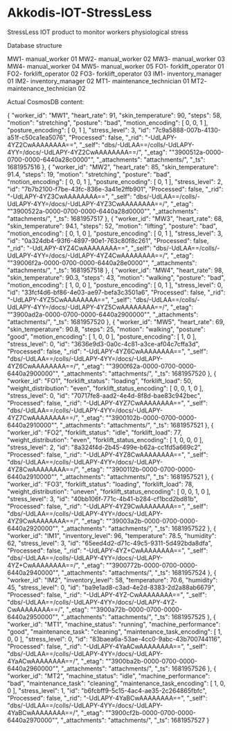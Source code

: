 # Akkodis-IOT-StressLess
 StressLess IOT product to monitor workers physiological stress

Database structure

MW1- manual_worker 01
MW2- manual_worker 02
MW3- manual_worker 03
MW4- manual_worker 04
MW5- manual_worker 05
FO1- forklift_operator 01
FO2- forklift_operator 02
FO3- forklift_operator 03
IM1- inventory_manager 01
IM2- inventory_manager 02
MT1- maintenance_technician 01
MT2- maintenance_technician 02

Actual CosmosDB content:

{
        "worker_id": "MW1",
        "heart_rate": 91,
        "skin_temperature": 90,
        "steps": 58,
        "motion": "stretching",
        "posture": "bad",
        "motion_encoding": [
            0,
            0,
            1
        ],
        "posture_encoding": [
            0,
            1
        ],
        "stress_level": 3,
        "id": "7c9a5888-007b-4130-a51f-c50ca1ea5076",
        "Processed": false,
        "_rid": "-UdLAPY-4YZ2CwAAAAAAAA==",
        "_self": "dbs/-UdLAA==/colls/-UdLAPY-4YY=/docs/-UdLAPY-4YZ2CwAAAAAAAA==/",
        "_etag": "\"3900512a-0000-0700-0000-6440a28c0000\"",
        "_attachments": "attachments/",
        "_ts": 1681957516
    },
    {
        "worker_id": "MW2",
        "heart_rate": 85,
        "skin_temperature": 91.4,
        "steps": 19,
        "motion": "stretching",
        "posture": "bad",
        "motion_encoding": [
            0,
            0,
            1
        ],
        "posture_encoding": [
            0,
            1
        ],
        "stress_level": 2,
        "id": "7b7b2100-f7be-43fc-836e-3a41e2ffb901",
        "Processed": false,
        "_rid": "-UdLAPY-4YZ3CwAAAAAAAA==",
        "_self": "dbs/-UdLAA==/colls/-UdLAPY-4YY=/docs/-UdLAPY-4YZ3CwAAAAAAAA==/",
        "_etag": "\"3900522a-0000-0700-0000-6440a28d0000\"",
        "_attachments": "attachments/",
        "_ts": 1681957517
    },
    {
        "worker_id": "MW3",
        "heart_rate": 68,
        "skin_temperature": 94.1,
        "steps": 52,
        "motion": "lifting",
        "posture": "bad",
        "motion_encoding": [
            0,
            1,
            0
        ],
        "posture_encoding": [
            0,
            1
        ],
        "stress_level": 3,
        "id": "0a324db4-93f6-4897-90e1-763c80f8c261",
        "Processed": false,
        "_rid": "-UdLAPY-4YZ4CwAAAAAAAA==",
        "_self": "dbs/-UdLAA==/colls/-UdLAPY-4YY=/docs/-UdLAPY-4YZ4CwAAAAAAAA==/",
        "_etag": "\"39006f2a-0000-0700-0000-6440a28e0000\"",
        "_attachments": "attachments/",
        "_ts": 1681957518
    },
    {
        "worker_id": "MW4",
        "heart_rate": 98,
        "skin_temperature": 90.3,
        "steps": 43,
        "motion": "walking",
        "posture": "bad",
        "motion_encoding": [
            1,
            0,
            0
        ],
        "posture_encoding": [
            0,
            1
        ],
        "stress_level": 0,
        "id": "33fcf4d6-bf86-4e03-ae97-befa3c3501a6",
        "Processed": false,
        "_rid": "-UdLAPY-4YZ5CwAAAAAAAA==",
        "_self": "dbs/-UdLAA==/colls/-UdLAPY-4YY=/docs/-UdLAPY-4YZ5CwAAAAAAAA==/",
        "_etag": "\"3900ad2a-0000-0700-0000-6440a2900000\"",
        "_attachments": "attachments/",
        "_ts": 1681957520
    },
    {
        "worker_id": "MW5",
        "heart_rate": 69,
        "skin_temperature": 90.8,
        "steps": 25,
        "motion": "walking",
        "posture": "good",
        "motion_encoding": [
            1,
            0,
            0
        ],
        "posture_encoding": [
            1,
            0
        ],
        "stress_level": 0,
        "id": "3636e9d3-0a0c-4c81-a3ce-af04c7cffa3d",
        "Processed": false,
        "_rid": "-UdLAPY-4YZ6CwAAAAAAAA==",
        "_self": "dbs/-UdLAA==/colls/-UdLAPY-4YY=/docs/-UdLAPY-4YZ6CwAAAAAAAA==/",
        "_etag": "\"3900f62a-0000-0700-0000-6440a2900000\"",
        "_attachments": "attachments/",
        "_ts": 1681957520
    },
    {
        "worker_id": "FO1",
        "forklift_status": "loading",
        "forklift_load": 50,
        "weight_distribution": "even",
        "forklift_status_encoding": [
            0,
            0,
            1,
            0
        ],
        "stress_level": 0,
        "id": "70717fe8-aad2-4e4d-8f8d-bae83c942bec",
        "Processed": false,
        "_rid": "-UdLAPY-4YZ7CwAAAAAAAA==",
        "_self": "dbs/-UdLAA==/colls/-UdLAPY-4YY=/docs/-UdLAPY-4YZ7CwAAAAAAAA==/",
        "_etag": "\"3900102b-0000-0700-0000-6440a2910000\"",
        "_attachments": "attachments/",
        "_ts": 1681957521
    },
    {
        "worker_id": "FO2",
        "forklift_status": "idle",
        "forklift_load": 77,
        "weight_distribution": "even",
        "forklift_status_encoding": [
            1,
            0,
            0,
            0
        ],
        "stress_level": 2,
        "id": "8a324f4d-2b45-499e-b62a-cc1fd5a669c2",
        "Processed": false,
        "_rid": "-UdLAPY-4YZ8CwAAAAAAAA==",
        "_self": "dbs/-UdLAA==/colls/-UdLAPY-4YY=/docs/-UdLAPY-4YZ8CwAAAAAAAA==/",
        "_etag": "\"3900112b-0000-0700-0000-6440a2910000\"",
        "_attachments": "attachments/",
        "_ts": 1681957521
    },
    {
        "worker_id": "FO3",
        "forklift_status": "loading",
        "forklift_load": 78,
        "weight_distribution": "uneven",
        "forklift_status_encoding": [
            0,
            0,
            1,
            0
        ],
        "stress_level": 3,
        "id": "40bb106f-771c-4b41-b284-cf1bcd2bd81b",
        "Processed": false,
        "_rid": "-UdLAPY-4YZ9CwAAAAAAAA==",
        "_self": "dbs/-UdLAA==/colls/-UdLAPY-4YY=/docs/-UdLAPY-4YZ9CwAAAAAAAA==/",
        "_etag": "\"39003a2b-0000-0700-0000-6440a2920000\"",
        "_attachments": "attachments/",
        "_ts": 1681957522
    },
    {
        "worker_id": "IM1",
        "inventory_level": 96,
        "temperature": 78.5,
        "humidity": 62,
        "stress_level": 3,
        "id": "65eed4d2-d71c-49c5-9311-5d492bda8dfa",
        "Processed": false,
        "_rid": "-UdLAPY-4YZ+CwAAAAAAAA==",
        "_self": "dbs/-UdLAA==/colls/-UdLAPY-4YY=/docs/-UdLAPY-4YZ+CwAAAAAAAA==/",
        "_etag": "\"3900772b-0000-0700-0000-6440a2940000\"",
        "_attachments": "attachments/",
        "_ts": 1681957524
    },
    {
        "worker_id": "IM2",
        "inventory_level": 58,
        "temperature": 70.6,
        "humidity": 45,
        "stress_level": 0,
        "id": "ba9e1ad8-c3ad-4e2d-8383-2d2a88ab6679",
        "Processed": false,
        "_rid": "-UdLAPY-4YZ-CwAAAAAAAA==",
        "_self": "dbs/-UdLAA==/colls/-UdLAPY-4YY=/docs/-UdLAPY-4YZ-CwAAAAAAAA==/",
        "_etag": "\"3900a72b-0000-0700-0000-6440a2950000\"",
        "_attachments": "attachments/",
        "_ts": 1681957525
    },
    {
        "worker_id": "MT1",
        "machine_status": "running",
        "machine_performance": "good",
        "maintenance_task": "cleaning",
        "maintenance_task_encoding": [
            1,
            0,
            0
        ],
        "stress_level": 0,
        "id": "83baea6a-53ae-4cc0-9abc-43b700744116",
        "Processed": false,
        "_rid": "-UdLAPY-4YaACwAAAAAAAA==",
        "_self": "dbs/-UdLAA==/colls/-UdLAPY-4YY=/docs/-UdLAPY-4YaACwAAAAAAAA==/",
        "_etag": "\"3900ba2b-0000-0700-0000-6440a2960000\"",
        "_attachments": "attachments/",
        "_ts": 1681957526
    },
    {
        "worker_id": "MT2",
        "machine_status": "idle",
        "machine_performance": "bad",
        "maintenance_task": "cleaning",
        "maintenance_task_encoding": [
            1,
            0,
            0
        ],
        "stress_level": 1,
        "id": "b6fcbff9-5c15-4ac4-ae35-2c264865fbfc",
        "Processed": false,
        "_rid": "-UdLAPY-4YaBCwAAAAAAAA==",
        "_self": "dbs/-UdLAA==/colls/-UdLAPY-4YY=/docs/-UdLAPY-4YaBCwAAAAAAAA==/",
        "_etag": "\"3900cf2b-0000-0700-0000-6440a2970000\"",
        "_attachments": "attachments/",
        "_ts": 1681957527
    }